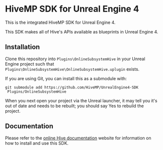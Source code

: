 HiveMP SDK for Unreal Engine 4
=======================================

This is the integrated HiveMP SDK for Unreal Engine 4.

This SDK makes all of Hive's APIs available as blueprints in Unreal Engine 4.

## Installation

Clone this repository into `Plugins\OnlineSubsystemHive` in your Unreal Engine project such that `Plugins\OnlineSubsystemHive\OnlineSubsystemHive.uplugin` exists.

If you are using Git, you can install this as a submodule with:

```
git submodule add https://github.com/HiveMP/UnrealEngine4-SDK
 Plugins/OnlineSubsystemHive
```

When you next open your project via the Unreal launcher, it may tell you it's out of date and needs to be rebuilt; you should say Yes to rebuild the project.

## Documentation

Please refer to the [online Hive documentation](https://docs.hivemp.com) website for information on how to install and use this SDK.